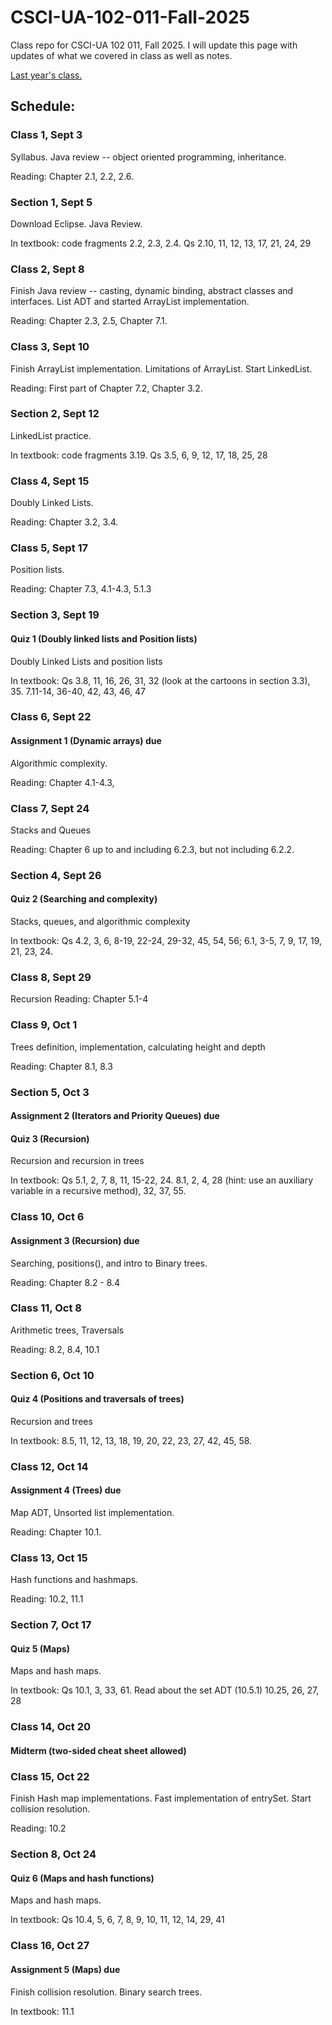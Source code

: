 # CSCI-UA-102-011-Fall-2025
Class repo for CSCI-UA 102 011, Fall 2025. I will update this page with updates of what we covered in class as well as notes.

[Last year's class.](https://github.com/AlanNawzadAmin/CSCI-UA-102-011-Spring-2025)

## Schedule:

### Class 1, Sept 3

Syllabus. Java review -- object oriented programming, inheritance.

Reading: Chapter 2.1, 2.2, 2.6.

### Section 1, Sept 5

Download Eclipse. Java Review.

In textbook: code fragments 2.2, 2.3, 2.4. Qs 2.10, 11, 12, 13, 17, 21, 24, 29

### Class 2, Sept 8

Finish Java review -- casting, dynamic binding, abstract classes and interfaces.
List ADT and started ArrayList implementation.

Reading: Chapter 2.3, 2.5, Chapter 7.1.

### Class 3, Sept 10

Finish ArrayList implementation. Limitations of ArrayList. Start LinkedList.

Reading: First part of Chapter 7.2, Chapter 3.2.

### Section 2, Sept 12

LinkedList practice.

In textbook: code fragments 3.19. Qs 3.5, 6, 9, 12, 17, 18, 25, 28

### Class 4, Sept 15

Doubly Linked Lists.

Reading: Chapter 3.2, 3.4.

### Class 5, Sept 17

Position lists. 

Reading: Chapter 7.3, 4.1-4.3, 5.1.3

### Section 3, Sept 19
#### Quiz 1 (Doubly linked lists and Position lists)

Doubly Linked Lists and position lists

In textbook: Qs 3.8, 11, 16, 26, 31, 32 (look at the cartoons in section 3.3), 35. 7.11-14, 36-40, 42, 43, 46, 47

### Class 6, Sept 22
#### Assignment 1 (Dynamic arrays)  due

Algorithmic complexity.

Reading: Chapter 4.1-4.3,

### Class 7, Sept 24

Stacks and Queues

Reading: Chapter 6 up to and including 6.2.3, but not including 6.2.2.

### Section 4, Sept 26
#### Quiz 2 (Searching and complexity)

Stacks, queues, and algorithmic complexity

In textbook: Qs 4.2, 3, 6, 8-19, 22-24, 29-32, 45, 54, 56; 6.1, 3-5, 7, 9, 17, 19, 21, 23, 24.

### Class 8, Sept 29

Recursion
Reading: Chapter 5.1-4

### Class 9, Oct 1

Trees definition, implementation, calculating height and depth

Reading: Chapter 8.1, 8.3

### Section 5, Oct 3

#### Assignment 2 (Iterators and Priority Queues) due
#### Quiz 3 (Recursion)

Recursion and recursion in trees

In textbook: Qs 5.1, 2, 7, 8, 11, 15-22, 24. 
8.1, 2, 4, 28 (hint: use an auxiliary variable in a recursive method), 32, 37, 55.


### Class 10, Oct 6

#### Assignment 3 (Recursion) due

Searching, positions(), and intro to Binary trees.

Reading: Chapter 8.2 - 8.4

### Class 11, Oct 8

Arithmetic trees, Traversals

Reading: 8.2, 8.4, 10.1

### Section 6, Oct 10
#### Quiz 4 (Positions and traversals of trees)

Recursion and trees

In textbook: 8.5, 11, 12, 13, 18, 19, 20, 22, 23, 27, 42, 45, 58.

### Class 12, Oct 14

#### Assignment 4 (Trees) due

Map ADT, Unsorted list implementation.

Reading: Chapter 10.1.

### Class 13, Oct 15

Hash functions and hashmaps.

Reading: 10.2, 11.1

### Section 7, Oct 17

#### Quiz 5 (Maps)

Maps and hash maps. 

In textbook: Qs 10.1, 3, 33, 61. Read about the set ADT (10.5.1) 10.25, 26, 27, 28

### Class 14, Oct 20

#### Midterm (two-sided cheat sheet allowed)

### Class 15, Oct 22

Finish Hash map implementations. Fast implementation of entrySet. Start collision resolution.

Reading: 10.2

### Section 8, Oct 24

#### Quiz 6 (Maps and hash functions)

Maps and hash maps. 

In textbook: Qs 10.4, 5, 6, 7, 8, 9, 10, 11, 12, 14, 29, 41

### Class 16, Oct 27

#### Assignment 5 (Maps) due

Finish collision resolution. Binary search trees.

In textbook: 11.1

